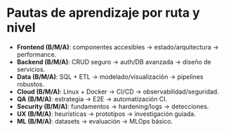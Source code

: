 # Pautas de aprendizaje por ruta y nivel

- **Frontend (B/M/A)**: componentes accesibles → estado/arquitectura → performance.
- **Backend (B/M/A)**: CRUD seguro → auth/DB avanzada → diseño de servicios.
- **Data (B/M/A)**: SQL + ETL → modelado/visualización → pipelines robustos.
- **Cloud (B/M/A)**: Linux + Docker → CI/CD → observabilidad/seguridad.
- **QA (B/M/A)**: estrategia → E2E → automatización CI.
- **Security (B/M/A)**: fundamentos → hardening/logs → detecciones.
- **UX (B/M/A)**: heurísticas → prototipos → investigación guiada.
- **ML (B/M/A)**: datasets → evaluación → MLOps básico.